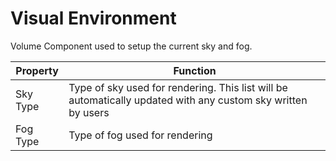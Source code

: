 # Visual Environment

Volume Component used to setup the current sky and fog.

| Property | Function                                                     |
| -------- | ------------------------------------------------------------ |
| Sky Type | Type of sky used for rendering. This list will be automatically updated with any custom sky written by users |
| Fog Type | Type of fog used for rendering                               |
